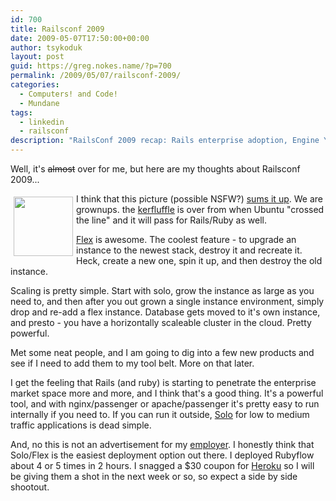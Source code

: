 ```yaml
---
id: 700
title: Railsconf 2009
date: 2009-05-07T17:50:00+00:00
author: tsykoduk
layout: post
guid: https://greg.nokes.name/?p=700
permalink: /2009/05/07/railsconf-2009/
categories:
  - Computers! and Code!
  - Mundane
tags:
  - linkedin
  - railsconf
description: "RailsConf 2009 recap: Rails enterprise adoption, Engine Yard Flex cloud scaling features, deployment strategies, and the growing maturity of Ruby development tools."
---
```

<p>Well, it's <del>almost</del> over for me, but here are my thoughts about Railsconf 2009...</p>

<p><img src="https://greg.nokes.name/assets/2009/5/7/IMG_0225_2.JPG" style="height: 95px; float: left; padding: 5px;" />I think that this picture (possible <span class="caps">NSFW</span>?) <a href="http://www.flickr.com/photos/glagla/54320217/">sums it up</a>. We are grownups. the <a href="http://www.urbandictionary.com/define.php?term=kerfluffle">kerfluffle</a> is over from when Ubuntu "crossed the line" and it will pass for Rails/Ruby as well.</p>

<p><a href="http://www.engineyard.com/blog/2009/engine-yard-flex-announced-new-features-added-to-solo/">Flex</a> is awesome. The coolest feature - to upgrade an instance to the newest stack, destroy it and recreate it. Heck, create a new one, spin it up, and then destroy the old instance.</p>

<p>Scaling is pretty simple. Start with solo, grow the instance as large as you need to, and then after you out grown a single instance environment, simply drop and re-add a flex instance. Database gets moved to it's own instance, and presto - you have a horizontally scaleable  cluster in the cloud. Pretty powerful.</p>

<p>Met some neat people, and I am going to dig into a few new products and see if I need to add them to my tool belt. More on that later.</p>

<p>I get the feeling that Rails (and ruby) is starting to penetrate the enterprise market space more and more, and I think that's a good thing. It's a powerful tool, and with nginx/passenger or apache/passenger it's pretty easy to run internally if you need to. If you can run it outside, <a href="http://www.engineyard.com/plans/solo/">Solo</a> for low to medium traffic applications is dead simple.</p>

<p>And, no this is not an advertisement for my <a href="http://www.engineyard.com">employer</a>. I honestly think that Solo/Flex is the easiest deployment option out there. I deployed Rubyflow about 4 or 5 times in 2 hours. I snagged a $30 coupon for <a href="http://heroku.com/">Heroku</a> so I will be giving them a shot in the next week or so, so expect a side by side shootout.</p>